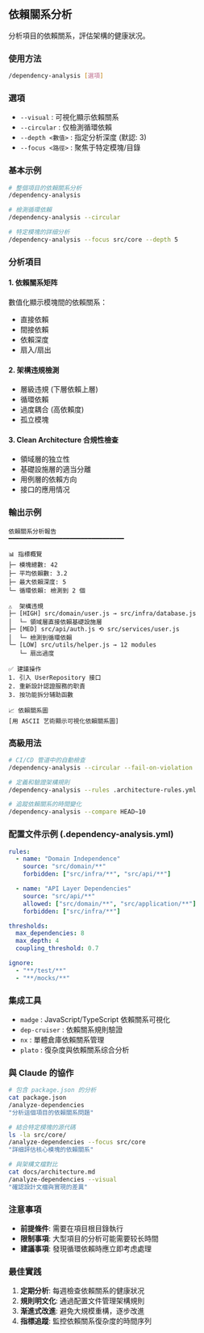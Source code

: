 ## 依賴關系分析

分析項目的依賴關系，評估架構的健康狀况。

### 使用方法

```bash
/dependency-analysis [選項]
```

### 選項

- `--visual` : 可視化顯示依賴關系
- `--circular` : 仅檢測循環依賴
- `--depth <數值>` : 指定分析深度 (默認: 3)
- `--focus <路徑>` : 聚焦于特定模塊/目錄

### 基本示例

```bash
# 整個項目的依賴關系分析
/dependency-analysis

# 檢測循環依賴
/dependency-analysis --circular

# 特定模塊的詳细分析
/dependency-analysis --focus src/core --depth 5
```

### 分析項目

#### 1. 依賴關系矩阵

數值化顯示模塊間的依賴關系：

- 直接依賴
- 間接依賴
- 依賴深度
- 扇入/扇出

#### 2. 架構违規檢測

- 層級违規 (下層依賴上層)
- 循環依賴
- 過度耦合 (高依賴度)
- 孤立模塊

#### 3. Clean Architecture 合規性檢查

- 領域層的独立性
- 基礎設施層的適当分離
- 用例層的依賴方向
- 接口的應用情况

### 輸出示例

```text
依賴關系分析報告
━━━━━━━━━━━━━━━━━━━━━━━━━━━━━━━━

📊 指標概覽
├─ 模塊總數: 42
├─ 平均依賴數: 3.2
├─ 最大依賴深度: 5
└─ 循環依賴: 檢測到 2 個

⚠️  架構违規
├─ [HIGH] src/domain/user.js → src/infra/database.js
│  └─ 領域層直接依賴基礎設施層
├─ [MED] src/api/auth.js ⟲ src/services/user.js
│  └─ 檢測到循環依賴
└─ [LOW] src/utils/helper.js → 12 modules
   └─ 扇出過度

✅ 建議操作
1. 引入 UserRepository 接口
2. 重新設計認證服務的职責
3. 按功能拆分辅助函數

📈 依賴關系圖
[用 ASCII 艺術顯示可視化依賴關系圖]
```

### 高級用法

```bash
# CI/CD 管道中的自動檢查
/dependency-analysis --circular --fail-on-violation

# 定義和驗證架構規則
/dependency-analysis --rules .architecture-rules.yml

# 追蹤依賴關系的時間變化
/dependency-analysis --compare HEAD~10
```

### 配置文件示例 (.dependency-analysis.yml)

```yaml
rules:
  - name: "Domain Independence"
    source: "src/domain/**"
    forbidden: ["src/infra/**", "src/api/**"]

  - name: "API Layer Dependencies"
    source: "src/api/**"
    allowed: ["src/domain/**", "src/application/**"]
    forbidden: ["src/infra/**"]

thresholds:
  max_dependencies: 8
  max_depth: 4
  coupling_threshold: 0.7

ignore:
  - "**/test/**"
  - "**/mocks/**"
```

### 集成工具

- `madge` : JavaScript/TypeScript 依賴關系可視化
- `dep-cruiser` : 依賴關系規則驗證
- `nx` : 單體倉庫依賴關系管理
- `plato` : 復杂度與依賴關系综合分析

### 與 Claude 的協作

```bash
# 包含 package.json 的分析
cat package.json
/analyze-dependencies
"分析這個項目的依賴關系問題"

# 結合特定模塊的源代碼
ls -la src/core/
/analyze-dependencies --focus src/core
"詳细評估核心模塊的依賴關系"

# 與架構文檔對比
cat docs/architecture.md
/analyze-dependencies --visual
"確認設計文檔與實現的差異"
```

### 注意事項

- **前提條件**: 需要在項目根目錄執行
- **限制事項**: 大型項目的分析可能需要较长時間
- **建議事項**: 發現循環依賴時應立即考虑處理

### 最佳實践

1. **定期分析**: 每週檢查依賴關系的健康狀况
2. **規則明文化**: 通過配置文件管理架構規則
3. **渐進式改進**: 避免大規模重構，逐步改進
4. **指標追蹤**: 監控依賴關系復杂度的時間序列

